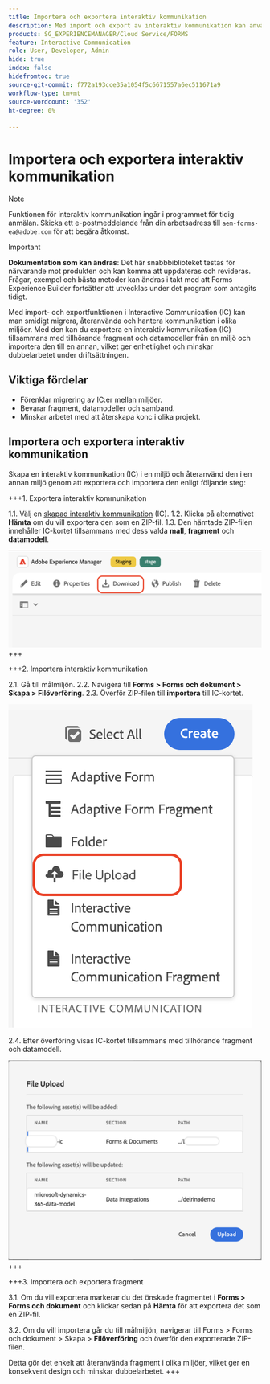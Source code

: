 ```yaml
---
title: Importera och exportera interaktiv kommunikation
description: Med import och export av interaktiv kommunikation kan användarna smidigt migrera, återanvända och hantera kommunikation mellan olika miljöer.
products: SG_EXPERIENCEMANAGER/Cloud Service/FORMS
feature: Interactive Communication
role: User, Developer, Admin
hide: true
index: false
hidefromtoc: true
source-git-commit: f772a193cce35a1054f5c6671557a6ec511671a9
workflow-type: tm+mt
source-wordcount: '352'
ht-degree: 0%

---
```



# Importera och exportera interaktiv kommunikation

>[!NOTE]
>
> Funktionen för interaktiv kommunikation ingår i programmet för tidig anmälan. Skicka ett e-postmeddelande från din arbetsadress till `aem-forms-ea@adobe.com` för att begära åtkomst.

>[!IMPORTANT]
>
> **Dokumentation som kan ändras**: Det här snabbbiblioteket testas för närvarande mot produkten och kan komma att uppdateras och revideras. Frågar, exempel och bästa metoder kan ändras i takt med att Forms Experience Builder fortsätter att utvecklas under det program som antagits tidigt.

Med import- och exportfunktionen i Interactive Communication (IC) kan man smidigt migrera, återanvända och hantera kommunikation i olika miljöer. Med den kan du exportera en interaktiv kommunikation (IC) tillsammans med tillhörande fragment och datamodeller från en miljö och importera den till en annan, vilket ger enhetlighet och minskar dubbelarbetet under driftsättningen.

## Viktiga fördelar

- Förenklar migrering av IC:er mellan miljöer.
- Bevarar fragment, datamodeller och samband.
- Minskar arbetet med att återskapa konc i olika projekt.

## Importera och exportera interaktiv kommunikation

Skapa en interaktiv kommunikation (IC) i en miljö och återanvänd den i en annan miljö genom att exportera och importera den enligt följande steg:

+++&#x200B;1. Exportera interaktiv kommunikation

1.1. Välj en [skapad interaktiv kommunikation](https://experienceleague.adobe.com/sv/docs/experience-manager-cloud-service/content/forms/interactive-communication/create-interactive-communication) (IC).
1.2. Klicka på alternativet **Hämta** om du vill exportera den som en ZIP-fil.
1.3. Den hämtade ZIP-filen innehåller IC-kortet tillsammans med dess valda **mall**, **fragment** och **datamodell**.

![Sök efter IC Docu](/help/forms/interactive-communication/assets/downloadic.png)
+++

+++&#x200B;2. Importera interaktiv kommunikation

2.1. Gå till målmiljön.
2.2. Navigera till **Forms > Forms och dokument > Skapa > Filöverföring**.
2.3. Överför ZIP-filen till **importera** till IC-kortet.

![Sök efter IC Docu](/help/forms/interactive-communication/assets/uploadfile.png)

2.4. Efter överföring visas IC-kortet tillsammans med tillhörande fragment och datamodell.

![Sök efter IC Docu](/help/forms/interactive-communication/assets/importfragment.png)
+++

+++&#x200B;3. Importera och exportera fragment

3.1. Om du vill exportera markerar du det önskade fragmentet i **Forms > Forms och dokument** och klickar sedan på **Hämta** för att exportera det som en ZIP-fil.

3.2. Om du vill importera går du till målmiljön, navigerar till Forms > Forms och dokument > Skapa > **Filöverföring** och överför den exporterade ZIP-filen.

Detta gör det enkelt att återanvända fragment i olika miljöer, vilket ger en konsekvent design och minskar dubbelarbetet.
+++
